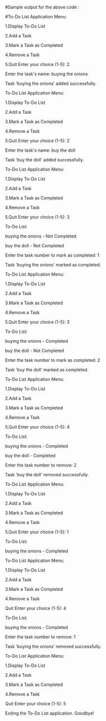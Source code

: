 #Sample output for the above code :

#To-Do List Application Menu:

1.Display To-Do List

2.Add a Task

3.Mark a Task as Completed

4.Remove a Task

5.Quit Enter your choice (1-5): 2

Enter the task's name: buying the onions

Task 'buying the onions' added successfully.

To-Do List Application Menu:

1.Display To-Do List

2.Add a Task

3.Mark a Task as Completed

4.Remove a Task

5.Quit Enter your choice (1-5): 2

Enter the task's name: buy the doll

Task 'buy the doll' added successfully.

To-Do List Application Menu:

1.Display To-Do List

2.Add a Task

3.Mark a Task as Completed

4.Remove a Task

5.Quit Enter your choice (1-5): 3

To-Do List:

buying the onions - Not Completed

buy the doll - Not Completed

Enter the task number to mark as completed: 1

Task 'buying the onions' marked as completed.

To-Do List Application Menu:

1.Display To-Do List

2.Add a Task

3.Mark a Task as Completed

4.Remove a Task

5.Quit Enter your choice (1-5): 3

To-Do List:

buying the onions - Completed

buy the doll - Not Completed

Enter the task number to mark as completed: 2

Task 'buy the doll' marked as completed.

To-Do List Application Menu:

1.Display To-Do List

2.Add a Task

3.Mark a Task as Completed

4.Remove a Task

5.Quit Enter your choice (1-5): 4

To-Do List:

buying the onions - Completed

buy the doll - Completed

Enter the task number to remove: 2

Task 'buy the doll' removed successfully.

To-Do List Application Menu:

1.Display To-Do List

2.Add a Task

3.Mark a Task as Completed

4.Remove a Task

5.Quit Enter your choice (1-5): 1

To-Do List:

buying the onions - Completed

To-Do List Application Menu:

1.Display To-Do List

2.Add a Task

3.Mark a Task as Completed

4.Remove a Task

Quit Enter your choice (1-5): 4

To-Do List:

buying the onions - Completed

Enter the task number to remove: 1

Task 'buying the onions' removed successfully.

To-Do List Application Menu:

1.Display To-Do List

2.Add a Task

3.Mark a Task as Completed

4.Remove a Task

Quit Enter your choice (1-5): 5

Exiting the To-Do List application. Goodbye!

